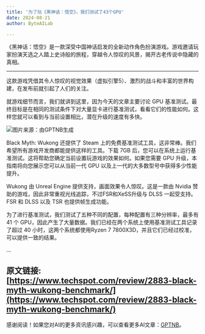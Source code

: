 ```yaml
---
title: '为了玩《黑神话：悟空》，我们测试了43个GPU'
date: 2024-08-21
author: ByteAILab

---
```


《黑神话：悟空》是一款深受中国神话启发的全新动作角色扮演游戏。游戏邀请玩家扮演天选之人踏上史诗般的旅程，穿越令人惊叹的风景，揭开古老传说中隐藏的真相。

---
这款游戏凭借其令人惊叹的视觉效果（虚拟引擎5）、激烈的战斗和丰富的世界构建，在发布前就引起了人们的关注。

就游戏细节而言，我们就讲到这里，因为今天的文章主要讨论 GPU 基准测试。最终目标是在相同的测试条件下对大量显卡进行基准测试，看看它们的性能如何。这样您就可以看到与当前设置相比，潜在升级的速度有多快。

![图片来源：由GPTNB生成](http://www.jesonc.com/upload/3B33CB85B496C0CB6FBA4C2BD79320AD/1724141272111/FsRUwrDZL6hujuLPbXPfptJ6hyI_.png)

Black Myth: Wukong 还提供了 Steam 上的免费基准测试工具，这非常棒。我们希望所有游戏开发商都能提供这样的工具。下载 7GB 后，您可以在系统上运行基准测试。这将帮助您确定当前设置玩游戏的效果如何。如果您需要 GPU 升级，本指南将向您展示您可以从当前一代 GPU 以及上一代的大多数型号中获得多少性能提升。

Wukong 由 Unreal Engine 提供支持，画面效果令人惊叹。这是一款由 Nvidia 赞助的游戏，因此非常重视光线追踪，不过FSR和XeSS升级与 DLSS 一起受支持。FSR 和 DLSS 以及 TSR 也提供帧生成功能。

为了进行基准测试，我们测试了五种不同的配置，每种配置有三种分辨率，最多有 41 个 GPU，因此产生了大量数据。我们已经在两个系统上使用基准测试工具记录了超过 40 小时，这两个系统都使用Ryzen 7 7800X3D，并且它们已经过校准，可以提供一致的结果。

...

原文链接: [https://www.techspot.com/review/2883-black-myth-wukong-benchmark/](https://www.techspot.com/review/2883-black-myth-wukong-benchmark/)
---
感谢阅读！如果您对AI的更多资讯感兴趣，可以查看更多AI文章：[GPTNB](https://gptnb.com)。